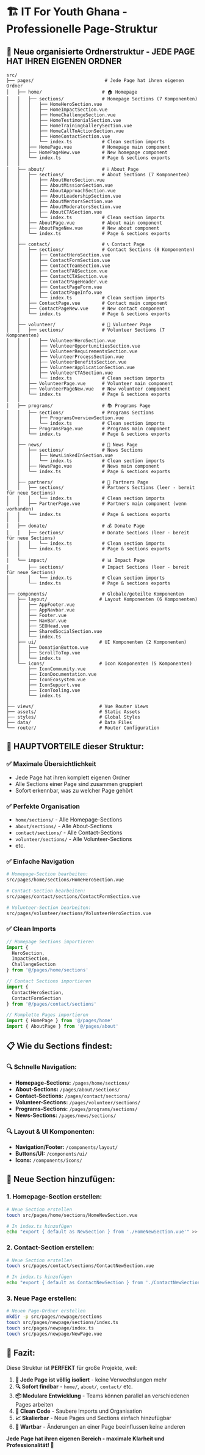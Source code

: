 # 🏗️ IT For Youth Ghana - Professionelle Page-Struktur

## 📁 Neue organisierte Ordnerstruktur - JEDE PAGE HAT IHREN EIGENEN ORDNER

```
src/
├── pages/                          # Jede Page hat ihren eigenen Ordner
│   ├── home/                      # 🏠 Homepage
│   │   ├── sections/              # Homepage Sections (7 Komponenten)
│   │   │   ├── HomeHeroSection.vue
│   │   │   ├── HomeImpactSection.vue
│   │   │   ├── HomeChallengeSection.vue
│   │   │   ├── HomeTestimonialSection.vue
│   │   │   ├── HomeTrainingGallerySection.vue
│   │   │   ├── HomeCallToActionSection.vue
│   │   │   ├── HomeContactSection.vue
│   │   │   └── index.ts           # Clean section imports
│   │   ├── HomePage.vue           # Homepage main component
│   │   ├── HomePageNew.vue        # New homepage component
│   │   └── index.ts               # Page & sections exports
│   │
│   ├── about/                     # ℹ️ About Page
│   │   ├── sections/              # About Sections (7 Komponenten)
│   │   │   ├── AboutHeroSection.vue
│   │   │   ├── AboutMissionSection.vue
│   │   │   ├── AboutApproachSection.vue
│   │   │   ├── AboutLeadershipSection.vue
│   │   │   ├── AboutMentorsSection.vue
│   │   │   ├── AboutModeratorsSection.vue
│   │   │   ├── AboutCTASection.vue
│   │   │   └── index.ts           # Clean section imports
│   │   ├── AboutPage.vue          # About main component
│   │   ├── AboutPageNew.vue       # New about component
│   │   └── index.ts               # Page & sections exports
│   │
│   ├── contact/                   # 📞 Contact Page
│   │   ├── sections/              # Contact Sections (8 Komponenten)
│   │   │   ├── ContactHeroSection.vue
│   │   │   ├── ContactFormSection.vue
│   │   │   ├── ContactTeamSection.vue
│   │   │   ├── ContactFAQSection.vue
│   │   │   ├── ContactCTASection.vue
│   │   │   ├── ContactPageHeader.vue
│   │   │   ├── ContactPageForm.vue
│   │   │   ├── ContactPageInfo.vue
│   │   │   └── index.ts           # Clean section imports
│   │   ├── ContactPage.vue        # Contact main component
│   │   ├── ContactPageNew.vue     # New contact component
│   │   └── index.ts               # Page & sections exports
│   │
│   ├── volunteer/                 # 🤝 Volunteer Page
│   │   ├── sections/              # Volunteer Sections (7 Komponenten)
│   │   │   ├── VolunteerHeroSection.vue
│   │   │   ├── VolunteerOpportunitiesSection.vue
│   │   │   ├── VolunteerRequirementsSection.vue
│   │   │   ├── VolunteerProcessSection.vue
│   │   │   ├── VolunteerBenefitsSection.vue
│   │   │   ├── VolunteerApplicationSection.vue
│   │   │   ├── VolunteerCTASection.vue
│   │   │   └── index.ts           # Clean section imports
│   │   ├── VolunteerPage.vue      # Volunteer main component
│   │   ├── VolunteerPageNew.vue   # New volunteer component
│   │   └── index.ts               # Page & sections exports
│   │
│   ├── programs/                  # 📚 Programs Page
│   │   ├── sections/              # Programs Sections
│   │   │   ├── ProgramsOverviewSection.vue
│   │   │   └── index.ts           # Clean section imports
│   │   ├── ProgramsPage.vue       # Programs main component
│   │   └── index.ts               # Page & sections exports
│   │
│   ├── news/                      # 📰 News Page
│   │   ├── sections/              # News Sections
│   │   │   ├── NewsLinkedInSection.vue
│   │   │   └── index.ts           # Clean section imports
│   │   ├── NewsPage.vue           # News main component
│   │   └── index.ts               # Page & sections exports
│   │
│   ├── partners/                  # 🤝 Partners Page
│   │   ├── sections/              # Partners Sections (leer - bereit für neue Sections)
│   │   │   └── index.ts           # Clean section imports
│   │   ├── PartnerPage.vue        # Partners main component (wenn vorhanden)
│   │   └── index.ts               # Page & sections exports
│   │
│   ├── donate/                    # 💰 Donate Page
│   │   ├── sections/              # Donate Sections (leer - bereit für neue Sections)
│   │   │   └── index.ts           # Clean section imports
│   │   └── index.ts               # Page & sections exports
│   │
│   └── impact/                    # 📊 Impact Page
│       ├── sections/              # Impact Sections (leer - bereit für neue Sections)
│       │   └── index.ts           # Clean section imports
│       └── index.ts               # Page & sections exports
│
├── components/                    # Globale/geteilte Komponenten
│   ├── layout/                   # Layout Komponenten (6 Komponenten)
│   │   ├── AppFooter.vue
│   │   ├── AppNavbar.vue
│   │   ├── Footer.vue
│   │   ├── NavBar.vue
│   │   ├── SEOHead.vue
│   │   ├── SharedSocialSection.vue
│   │   └── index.ts
│   ├── ui/                       # UI Komponenten (2 Komponenten)
│   │   ├── DonationButton.vue
│   │   ├── ScrollToTop.vue
│   │   └── index.ts
│   └── icons/                    # Icon Komponenten (5 Komponenten)
│       ├── IconCommunity.vue
│       ├── IconDocumentation.vue
│       ├── IconEcosystem.vue
│       ├── IconSupport.vue
│       ├── IconTooling.vue
│       └── index.ts
│
├── views/                        # Vue Router Views
├── assets/                       # Static Assets
├── styles/                       # Global Styles
├── data/                         # Data Files
└── router/                       # Router Configuration
```

## 🎯 **HAUPTVORTEILE dieser Struktur:**

### ✅ **Maximale Übersichtlichkeit**
- Jede Page hat ihren komplett eigenen Ordner
- Alle Sections einer Page sind zusammen gruppiert
- Sofort erkennbar, was zu welcher Page gehört

### ✅ **Perfekte Organisation**
- `home/sections/` - Alle Homepage-Sections
- `about/sections/` - Alle About-Sections  
- `contact/sections/` - Alle Contact-Sections
- `volunteer/sections/` - Alle Volunteer-Sections
- etc.

### ✅ **Einfache Navigation**
```bash
# Homepage-Section bearbeiten:
src/pages/home/sections/HomeHeroSection.vue

# Contact-Section bearbeiten:
src/pages/contact/sections/ContactFormSection.vue

# Volunteer-Section bearbeiten:
src/pages/volunteer/sections/VolunteerHeroSection.vue
```

### ✅ **Clean Imports**
```typescript
// Homepage Sections importieren
import { 
  HeroSection, 
  ImpactSection, 
  ChallengeSection 
} from '@/pages/home/sections'

// Contact Sections importieren
import { 
  ContactHeroSection, 
  ContactFormSection 
} from '@/pages/contact/sections'

// Komplette Pages importieren
import { HomePage } from '@/pages/home'
import { AboutPage } from '@/pages/about'
```

## 📋 **Wie du Sections findest:**

### 🔍 **Schnelle Navigation:**
- **Homepage-Sections:** `/pages/home/sections/`
- **About-Sections:** `/pages/about/sections/`
- **Contact-Sections:** `/pages/contact/sections/`
- **Volunteer-Sections:** `/pages/volunteer/sections/`
- **Programs-Sections:** `/pages/programs/sections/`
- **News-Sections:** `/pages/news/sections/`

### 🔍 **Layout & UI Komponenten:**
- **Navigation/Footer:** `/components/layout/`
- **Buttons/UI:** `/components/ui/`
- **Icons:** `/components/icons/`

## 🚀 **Neue Section hinzufügen:**

### 1. **Homepage-Section erstellen:**
```bash
# Neue Section erstellen
touch src/pages/home/sections/HomeNewSection.vue

# In index.ts hinzufügen
echo "export { default as NewSection } from './HomeNewSection.vue'" >> src/pages/home/sections/index.ts
```

### 2. **Contact-Section erstellen:**
```bash
# Neue Section erstellen
touch src/pages/contact/sections/ContactNewSection.vue

# In index.ts hinzufügen
echo "export { default as ContactNewSection } from './ContactNewSection.vue'" >> src/pages/contact/sections/index.ts
```

### 3. **Neue Page erstellen:**
```bash
# Neuen Page-Ordner erstellen
mkdir -p src/pages/newpage/sections
touch src/pages/newpage/sections/index.ts
touch src/pages/newpage/index.ts
touch src/pages/newpage/NewPage.vue
```

## 🎉 **Fazit:**

Diese Struktur ist **PERFEKT** für große Projekte, weil:

1. **🎯 Jede Page ist völlig isoliert** - keine Verwechslungen mehr
2. **🔍 Sofort findbar** - `home/`, `about/`, `contact/` etc.
3. **📦 Modulare Entwicklung** - Teams können parallel an verschiedenen Pages arbeiten
4. **🧹 Clean Code** - Saubere Imports und Organisation
5. **📈 Skalierbar** - Neue Pages und Sections einfach hinzufügbar
6. **🔧 Wartbar** - Änderungen an einer Page beeinflussen keine anderen

**Jede Page hat ihren eigenen Bereich - maximale Klarheit und Professionalität! 🚀**